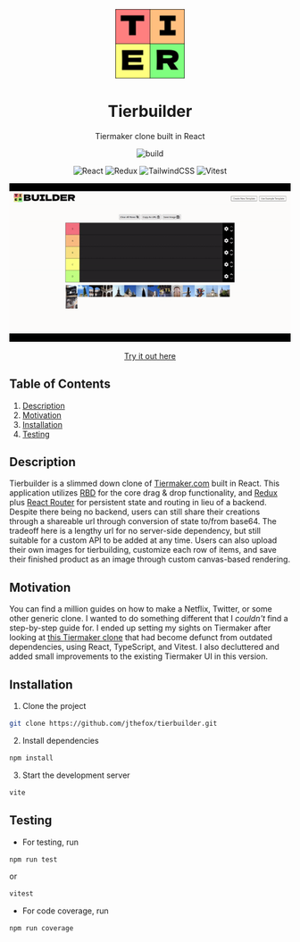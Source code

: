 <div align="center">
  <img src="./public/logo.svg" width="124" height="auto" />
  
  # Tierbuilder
  Tiermaker clone built in React
  
  ![build](https://github.com/jthefox/tierbuilder/actions/workflows/build.yml/badge.svg)
  
  ![React](https://img.shields.io/badge/react-%2320232a.svg?style=for-the-badge)
  ![Redux](https://img.shields.io/badge/redux-%23593d88.svg?style=for-the-badge)
  ![TailwindCSS](https://img.shields.io/badge/tailwindcss-%2338B2AC.svg?style=for-the-badge)
  ![Vitest](https://img.shields.io/badge/vitest-%23393939.svg?style=for-the-badge)

  ![Example usage of Tierbuilder](./assets/tierbuilder.gif)

  [Try it out here](https://jthefox.github.io/tierbuilder/)
</div>

## Table of Contents

1. [Description](#description)
2. [Motivation](#motivation)
3. [Installation](#installation)
4. [Testing](#testing)

## Description

Tierbuilder is a slimmed down clone of [Tiermaker.com](https://tiermaker.com/) built in React.
This application utilizes [RBD](https://github.com/atlassian/react-beautiful-dnd) for the core drag & drop functionality, and [Redux](https://redux.js.org/) plus [React Router](https://reactrouter.com/en/main) for persistent state and routing in lieu of a backend. Despite there being no backend, users can still share their creations through a shareable url through conversion of state to/from base64. The tradeoff here is a lengthy url for no server-side dependency, but still suitable for a custom API to be added at any time. Users can also upload their own images for tierbuilding, customize each row of items, and save their finished product as an image through custom canvas-based rendering.

## Motivation

You can find a million guides on how to make a Netflix, Twitter, or some other generic clone. I wanted to do something different that I _couldn't_ find a step-by-step guide for. I ended up setting my sights on Tiermaker after looking at [this Tiermaker clone](https://github.com/BladeBoles/tiermaker-clone) that had become defunct from outdated dependencies, using React, TypeScript, and Vitest. I also decluttered and added small improvements to the existing Tiermaker UI in this version.

## Installation

1. Clone the project

```sh
git clone https://github.com/jthefox/tierbuilder.git
```

2. Install dependencies

```sh
npm install
```

3. Start the development server

```sh
vite
```

## Testing

- For testing, run

```sh
npm run test
```

or

```sh
vitest
```

- For code coverage, run

```sh
npm run coverage
```
